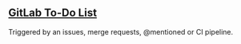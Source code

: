 ## [GitLab To-Do List](https://docs.gitlab.com/ee/workflow/todos.html)

Triggered by an issues, merge requests, @mentioned or CI pipeline.  

